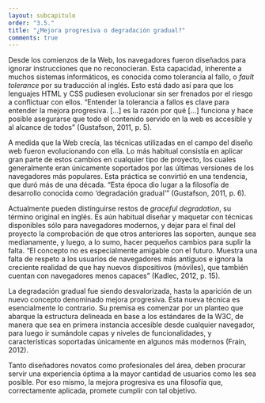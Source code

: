 ```yaml
---
layout: subcapitulo
order: "3.5."
title: "¿Mejora progresiva o degradación gradual?"
comments: true
---
```


Desde los comienzos de la Web, los navegadores fueron diseñados para ignorar instrucciones que no reconocieran. Esta capacidad, inherente a muchos sistemas informáticos, es conocida como tolerancia al fallo, o _fault tolerance_ por su traducción al inglés. Esto está dado así para que los lenguajes HTML y CSS pudiesen evolucionar sin ser frenados por el riesgo a conflictuar con ellos. “Entender la tolerancia a fallos es clave para entender la mejora progresiva. […] es la razón por qué […] funciona y hace posible asegurarse que todo el contenido servido en la web es accesible y al alcance de todos” (Gustafson, 2011, p. 5).

A medida que la Web crecía, las técnicas utilizadas en el campo del diseño web fueron evolucionando con ella. Lo más habitual consistía en aplicar gran parte de estos cambios en cualquier tipo de proyecto, los cuales generalmente eran únicamente soportados por las últimas versiones de los navegadores más populares. Esta práctica se convirtió en una tendencia, que duró más de una década. “Esta época dio lugar a la filosofía de desarrollo conocida como ‘degradación gradual’” (Gustafson, 2011, p. 6).

Actualmente pueden distinguirse restos de _graceful degradation_, su término original en inglés. Es aún habitual diseñar y maquetar con técnicas disponibles sólo para navegadores modernos, y dejar para el final del proyecto la comprobación de que otros anteriores las soporten, aunque sea medianamente, y luego, a lo sumo, hacer pequeños cambios para suplir la falta. “El concepto no es especialmente amigable con el futuro. Muestra una falta de respeto a los usuarios de navegadores más antiguos e ignora la creciente realidad de que hay nuevos dispositivos (móviles), que también cuentan con navegadores menos capaces” (Kadlec, 2012, p. 15).

La degradación gradual fue siendo desvalorizada, hasta la aparición de un nuevo concepto denominado mejora progresiva. Esta nueva técnica es esencialmente lo contrario. Su premisa es comenzar por un planteo que abarque la estructura delineada en base a los estándares de la W3C, de manera que sea en primera instancia accesible desde cualquier navegador, para luego ir sumándole capas y niveles de funcionalidades, y características soportadas únicamente en algunos más modernos (Frain, 2012).

Tanto diseñadores novatos como profesionales del área, deben procurar servir una experiencia óptima a la mayor cantidad de usuarios como les sea posible. Por eso mismo, la mejora progresiva es una filosofía que, correctamente aplicada, promete cumplir con tal objetivo.
